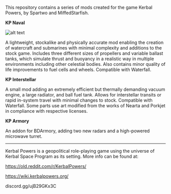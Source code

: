 This repository contains a series of mods created for the game Kerbal Powers, by Spartwo and MiffedStarfish.


**KP Naval** 

![alt text]([http://url/to/img.png](https://wiki.kerbalpowers.org/images/1/19/KP_Naval.png))

A lightweight, stockalike and physically accurate mod enabling the creation of watercraft and submarines with minimal complexity and additions to the stock game. Includes three different sizes of propellers and variable ballast tanks, which simulate thrust and buoyancy in a realistic way in multiple environments including other celestial bodies. Also contains minor quality of life improvements to fuel cells and wheels. Compatible with Waterfall.


**KP Interstellar** 

A small mod adding an extremely efficient but thermally demanding vacuum engine, a large radiator, and ball fuel tank. Allows for interstellar transits or rapid in-system travel with minimal changes to stock. Compatible with Waterfall. Some parts use art modified from the works of Nearta and Porkjet in compliance with respective licenses.


**KP Armory** 

An addon for BDArmory, adding two new radars and a high-powered microwave turret.


-------------------------------------------------------

Kerbal Powers is a geopolitical role-playing game using the universe of Kerbal Space Program as its setting. More info can be found at:

https://old.reddit.com/r/KerbalPowers/

https://wiki.kerbalpowers.org/

discord.gg/ujB29GKx3C
